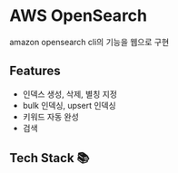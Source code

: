 # AWS OpenSearch
amazon opensearch cli의 기능을 웹으로 구현 

## Features
- 인덱스 생성, 삭제, 별칭 지정
- bulk 인덱싱, upsert 인덱싱
- 키워드 자동 완성
- 검색

## Tech Stack 📚
<div style="margin-left: 1em">
   <img src="https://img.shields.io/badge/language-121011?style=for-the-badge" alt=""><img src="https://img.shields.io/badge/java-ED8B00?style=for-the-badge&logo=openjdk&logoColor=white" alt=""><img src="https://img.shields.io/badge/21-515151?style=for-the-badge" alt="">
</div>
<div style="margin-left: 1em">
   <img src="https://img.shields.io/badge/framework-121011?style=for-the-badge" alt=""><img src="https://img.shields.io/badge/spring_boot-6DB33F?style=for-the-badge&logo=springboot&logoColor=white" alt=""><img src="https://img.shields.io/badge/3.3.2-515151?style=for-the-badge" alt="">
</div>
<div style="margin-left: 1em">
   <img src="https://img.shields.io/badge/build-121011?style=for-the-badge" alt=""><img src="https://img.shields.io/badge/gradle-02303A?style=for-the-badge&logo=gradle&logoColor=white" alt=""><img src="https://img.shields.io/badge/8.8-515151?style=for-the-badge" alt="">
</div>
<div style="margin-left: 1em">
   <img src="https://img.shields.io/badge/database-121011?style=for-the-badge" alt=""><img src="https://img.shields.io/badge/mysql-4479A1?style=for-the-badge&logo=mysql&logoColor=white" alt=""><img src="https://img.shields.io/badge/8.0.36-515151?style=for-the-badge" alt="">
</div>
<div style="margin-left: 1em">
   <img src="https://img.shields.io/badge/openapi-121011?style=for-the-badge" alt=""><img src="https://img.shields.io/badge/springdoc-85EA2D?style=for-the-badge&logo=swagger&logoColor=white" alt=""><img src="https://img.shields.io/badge/2.1.0-515151?style=for-the-badge" alt="">
</div>
<div style="margin-left: 1em">
   <img src="https://img.shields.io/badge/opensearch-121011?style=for-the-badge" alt=""><img src="https://img.shields.io/badge/amazon_opensearch-85EA2D?style=for-the-badge&logo=opensearch&logoColor=white" alt=""><img src="https://img.shields.io/badge/2.13-515151?style=for-the-badge" alt="">
</div>
<div style="margin-left: 1em">
   <img src="https://img.shields.io/badge/plugin-121011?style=for-the-badge" alt=""><img src="https://img.shields.io/badge/nori_analyzer-85EA2D?style=for-the-badge&logo=opensearch&logoColor=white" alt=""><img src="https://img.shields.io/badge/G255151171-515151?style=for-the-badge" alt="">
</div>
